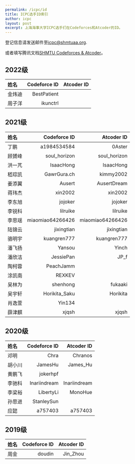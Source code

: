 ```yaml
---
permalink: /icpc/id
title: ICPC选手ID索引
author: icpc
layout: post
excerpt: 上海海事大学ICPC选手们在Codeforces和Atcoder的ID。
---
```


登记信息请发送邮件至[icpc@shmtuaa.org](mailto:icpc@shmtuaa.org).

或者填写腾讯文档[SHMTU Codeforces & Atcoder](https://docs.qq.com/sheet/DUlBLV295UHJ6Zkhq?tab=BB08J2)。

## 2022级

| 姓名   | Codeforce ID | Atcoder ID |
|:-----|-------------:|-----------:|
| 金炜迪	 |  BestPatient ||
| 周子洋	 |     ikunctrl ||

## 2021级

| 姓名  |       Codeforce ID |       Atcoder ID |
|:----|-------------------:|-----------------:|
| 丁鹏	 |       a1984534584	 |           0Aster |
| 顾贇峰 |     	soul_horizon	 |     soul_horizon |
| 洪一芃 |        	IsaacHong	 |        IsaacHong |
| 嵇琮凯 |       	GawrGura.ch |       	kimmy2002 |
| 姜添翼 |            	Ausert |     	AusertDream |
| 蒋玮杰 |           	xin2002 |         	xin2002 |
| 李东旭 |           	jojoker |         	jojoker |
| 李锐科 |          	lilruike |        	lilruike |
| 李思瑶 | 	miaomiao64266426	 | miaomiao64266426 |
| 陆锦云 |        	jixingtian |      	jixingtian |
| 骆明宇 |      	kuangren777	 |      kuangren777 |
| 潘飞扬 |            	Yansou |           	Yinch |
| 潘欣洁 |         	JessiePan |            	JP_f |
| 陶柯蓉 |         	PeachJamm ||
| 涂凯南 |            	REXKEV ||
| 吴林为 |         	shenhong	 |          fukaaki |
| 吴宇轩 |    	Horikita_Saku	 |         Horikita |
| 肖逸萱 |            	Yin134 ||
| 薛津麒 |            	xjqsh	 |            xjqsh |

## 2020级

| 姓名   |  Codeforce ID |   Atcoder ID |
|:-----|--------------:|-------------:|
| 邓明	  |         Chra	 |      Chranos |
| 胡小川	 |      JamesHu	 |     James_Hu |
| 黄鹏飞	 |      jokerhpf ||
| 李驰科	 | Inariindream	 | Inariindream |
| 李梁裕	 |    LibertyLi	 |      MonoHue |
| 孙思进	 |    StanleySun ||
| 应懿	  |      a757403	 |      a757403 |

## 2019级

| 姓名  | Codeforce ID | Atcoder ID |
|:----|-------------:|-----------:|
| 周金	 |      doudin	 |   Jin_Zhou |
